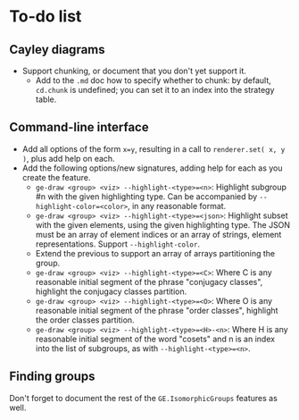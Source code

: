 
# To-do list

## Cayley diagrams

 * Support chunking, or document that you don't yet support it.
    * Add to the `.md` doc how to specify whether to chunk: by
      default, `cd.chunk` is undefined; you can set it to an index
      into the strategy table.

## Command-line interface

 * Add all options of the form `x=y`, resulting in a call to
   `renderer.set( x, y )`, plus add help on each.
 * Add the following options/new signatures, adding help for each as
   you create the feature.
    * `ge-draw <group> <viz> --highlight-<type>=<n>`: Highlight
      subgroup #n with the given highlighting type.  Can be
      accompanied by `--highlight-color=<color>`, in any reasonable
      format.
    * `ge-draw <group> <viz> --highlight-<type>=<json>`: Highlight
      subset with the given elements, using the given highlighting
      type.  The JSON must be an array of element indices or an array
      of strings, element representations.  Support `--highlight-color`.
    * Extend the previous to support an array of arrays partitioning
      the group.
    * `ge-draw <group> <viz> --highlight-<type>=<C>`: Where C is any
      reasonable initial segment of the phrase "conjugacy classes",
      highlight the conjugacy classes partition.
    * `ge-draw <group> <viz> --highlight-<type>=<O>`: Where O is any
      reasonable initial segment of the phrase "order classes",
      highlight the order classes partition.
    * `ge-draw <group> <viz> --highlight-<type>=<H>-<n>`: Where H is any
      reasonable initial segment of the word "cosets" and n is an
      index into the list of subgroups, as with `--highlight-<type>=<n>`.

## Finding groups

Don't forget to document the rest of the `GE.IsomorphicGroups` features
as well.
